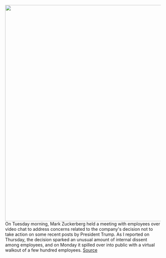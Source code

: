 <img src='https://cdn.vox-cdn.com/thumbor/YnkOgxSDULpEVtRM6sLOT-bGrx4=/0x0:2040x1360/1200x800/filters:focal(857x517:1183x843)/cdn.vox-cdn.com/uploads/chorus_image/image/66888002/jbareham_180405_1777_facebook_0002.0.jpg' width='700px' /><br/>
On Tuesday morning, Mark Zuckerberg held a meeting with employees over video chat to address concerns related to the company's decision not to take action on some recent posts by President Trump. As I reported on Thursday, the decision sparked an unusual amount of internal dissent among employees, and on Monday it spilled over into public with a virtual walkout of a few hundred employees.
<a href='https://www.theverge.com/interface/2020/6/3/21278233/mark-zuckerberg-facebook-walkout-employee-meeting-leaked-audio'> Source <a/>